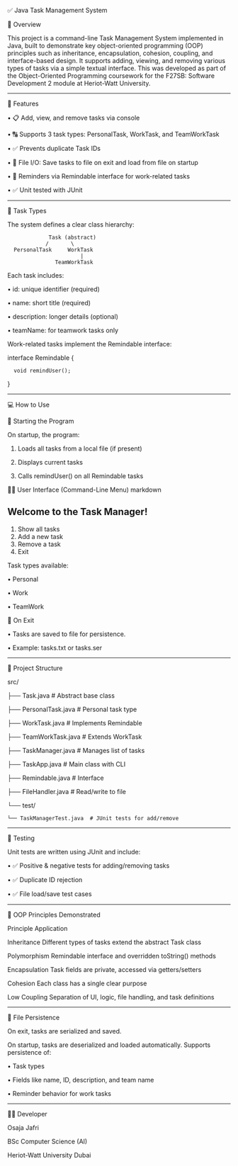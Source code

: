 ✅ Java Task Management System 

📌 Overview

This project is a command-line Task Management System implemented in Java, built to demonstrate key object-oriented programming (OOP) principles such as inheritance, encapsulation, cohesion, coupling, and interface-based design. It supports adding, viewing, and removing various types of tasks via a simple textual interface.
This was developed as part of the Object-Oriented Programming coursework for the F27SB: Software Development 2 module at Heriot-Watt University.
________________________________________
🎯 Features

•	📋 Add, view, and remove tasks via console

•	🔠 Supports 3 task types: PersonalTask, WorkTask, and TeamWorkTask

•	✅ Prevents duplicate Task IDs

•	💾 File I/O: Save tasks to file on exit and load from file on startup

•	🔔 Reminders via Remindable interface for work-related tasks

•	✅ Unit tested with JUnit

________________________________________
🧱 Task Types

The system defines a clear class hierarchy:

                 Task (abstract)
                /       \
      PersonalTask     WorkTask
                           |
                   TeamWorkTask

Each task includes:

•	id: unique identifier (required)

•	name: short title (required)

•	description: longer details (optional)

•	teamName: for teamwork tasks only

Work-related tasks implement the Remindable interface:


interface Remindable {

      void remindUser();

}

________________________________________
💻 How to Use

🏁 Starting the Program

On startup, the program:

1.	Loads all tasks from a local file (if present)

2.	Displays current tasks

3.	Calls remindUser() on all Remindable tasks

🧑‍💻 User Interface (Command-Line Menu)
markdown

Welcome to the Task Manager!
----------------------------
1. Show all tasks
2. Add a new task
3. Remove a task
4. Exit


Task types available:

•	Personal

•	Work

•	TeamWork

🛑 On Exit

•	Tasks are saved to file for persistence.

•	Example: tasks.txt or tasks.ser

________________________________________
📁 Project Structure

src/

├── Task.java                 # Abstract base class

├── PersonalTask.java         # Personal task type

├── WorkTask.java             # Implements Remindable

├── TeamWorkTask.java         # Extends WorkTask

├── TaskManager.java          # Manages list of tasks

├── TaskApp.java              # Main class with CLI

├── Remindable.java           # Interface

├── FileHandler.java          # Read/write to file

└── test/

    └── TaskManagerTest.java  # JUnit tests for add/remove

________________________________________
🧪 Testing

Unit tests are written using JUnit and include:

•	✅ Positive & negative tests for adding/removing tasks

•	✅ Duplicate ID rejection

•	✅ File load/save test cases

________________________________________
🧠 OOP Principles Demonstrated

Principle	        Application

Inheritance	      Different types of tasks extend the abstract Task class

Polymorphism	    Remindable interface and overridden toString() methods

Encapsulation	    Task fields are private, accessed via getters/setters

Cohesion	        Each class has a single clear purpose

Low Coupling	    Separation of UI, logic, file handling, and task definitions

________________________________________
💾 File Persistence

On exit, tasks are serialized and saved.

On startup, tasks are deserialized and loaded automatically.
Supports persistence of:

•	Task types

•	Fields like name, ID, description, and team name

•	Reminder behavior for work tasks

________________________________________
👨‍💻 Developer

Osaja Jafri

BSc Computer Science (AI)

Heriot-Watt University Dubai





